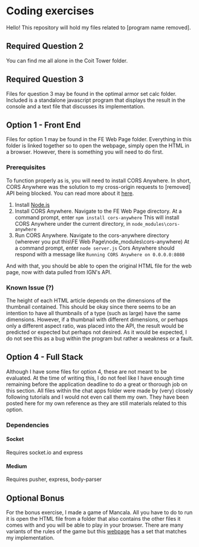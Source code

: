 # Coding exercises 

Hello! This repository will hold my files related to \[program name removed\].

## Required Question 2

You can find me all alone in the Coit Tower folder.

## Required Question 3

Files for question 3 may be found in the optimal armor set calc folder. Included is a standalone javascript program that displays the result in the console and a text file that discusses its implementation.

## Option 1 - Front End

Files for option 1 may be found in the FE Web Page folder. Everything in this folder is linked together so to open the webpage, simply open the HTML in a browser. However, there is something you will need to do first.

### Prerequisites

To function properly as is, you will need to install CORS Anywhere. In short, CORS Anywhere was the solution to my cross-origin requests to \[removed\] API being blocked. You can read more about it [here](https://github.com/Rob--W/cors-anywhere).

1. Install [Node.js](http://nodejs.org/)
2. Install CORS Anywhere. Navigate to the FE Web Page directory. At a command prompt, enter
`npm install cors-anywhere`
This will install CORS Anywhere under the current directory, in `node_modules\cors-anywhere`
3. Run CORS Anywhere. Navigate to the cors-anywhere directory (wherever you put this\FE Web Page\node_modules\cors-anywhere) At a command prompt, enter
`node server.js`
Cors Anywhere should respond with a message like `Running CORS Anywhere on 0.0.0.0:8080`

And with that, you should be able to open the original HTML file for the web page, now with data pulled from IGN's API.

### Known Issue (?)

The height of each HTML article depends on the dimensions of the thumbnail contained. This should be okay since there seems to be an intention to have all thumbnails of a type (such as large) have the same dimensions. However, if a thumbnail with different dimensions, or perhaps only a different aspect ratio, was placed into the API, the result would be predicted or expected but perhaps not desired. As it would be expected, I do not see this as a bug within the program but rather a weakness or a fault.

## Option 4 - Full Stack

Although I have some files for option 4, these are not meant to be evaluated. At the time of writing this, I do not feel like I have enough time remaining before the application deadline to do a great or thorough job on this section. All files within the chat apps folder were made by (very) closely following tutorials and I would not even call them my own. They have been posted here for my own reference as they are still materials related to this option.

### Dependencies

#### Socket
Requires socket.io and express

#### Medium
Requires pusher, express, body-parser

## Optional Bonus

For the bonus exercise, I made a game of Mancala. All you have to do to run it is open the HTML file from a folder that also contains the other files it comes with and you will be able to play in your browser. There are many variants of the rules of the game but this [webpage](https://www.thesprucecrafts.com/how-to-play-mancala-409424) has a set that matches my implementation.
